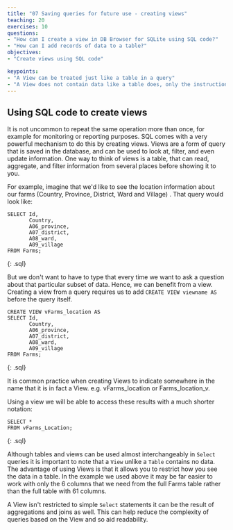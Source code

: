 ```yaml
---
title: "07 Saving queries for future use - creating views"
teaching: 20
exercises: 10
questions:
- "How can I create a view in DB Browser for SQLite using SQL code?"
- "How can I add records of data to a table?"
objectives:
- "Create views using SQL code"

keypoints:
- "A View can be treated just like a table in a query"
- "A View does not contain data like a table does, only the instructions on how to get the data"
---
```



## Using SQL code to create views

It is not uncommon to repeat the same operation more than once, for example for monitoring or reporting purposes. SQL comes with a very powerful mechanism
to do this by creating views. Views are a form of query that is saved in the database, and can be used to look at, filter, and even update information. One way to
think of views is a table, that can read, aggregate, and filter information from several places before showing it to you.

For example, imagine that we'd like to see the location information about our farms (Country, Province, District, Ward and Village) .  That
query would look like:

~~~
SELECT Id, 
       Country, 
       A06_province, 
       A07_district,
       A08_ward, 
       A09_village
FROM Farms;
~~~
{: .sql}

But we don't want to have to type that every time we want to ask a question about that particular subset of data. Hence, we can benefit from a view.
Creating a view from a query requires us to add `CREATE VIEW viewname AS` before the query itself. 

~~~
CREATE VIEW vFarms_location AS 
SELECT Id, 
       Country, 
       A06_province, 
       A07_district,
       A08_ward, 
       A09_village
FROM Farms;
~~~
{: .sql}

It is common practice when creating Views to indicate somewhere in the name that it is in fact a View. e.g. vFarms_location or Farms_location_v.

Using a view we will be able to access these results with a much shorter notation:
~~~
SELECT *
FROM vFarms_Location;
~~~
{: .sql}


Although tables and views can be used almost interchangeably in `Select` queries it is important to note that a `View` unlike a `Table` contains no data. 
The advantage of using Views is that it allows you to restrict how you see the data in a table. 
In the example we used above it may be far easier to work with only the 6 columns that we need from the full Farms table 
rather than the full table with 61 columns.

A View isn't restricted to simple `Select` statements it can be the result of aggregations and joins as well. 
This can help reduce the complexity of queries based on the View and so aid readability. 
